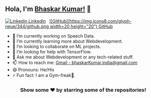 ## Hola, I'm [Bhaskar Kumar!](https://bhaskarkumar1.github.io/cv/) 👋
[![Linkedin](https://i.stack.imgur.com/gVE0j.png) LinkedIn](https://www.linkedin.com/)
&nbsp;
[![GitHub](https://img.icons8.com/glyph-neue/344/github.png width=20 height="20") GitHub](https://github.com/)

- 🔭 I’m currently working on Speech Data.
- 🌱 I’m currently learning more about Webdevelopment.
- 👯 I’m looking to collaborate on ML projects.
- 🤔 I’m looking for help with TensorFlow.
- 💬 Ask me about Webdevelopment or any tech-related stuff.
- 📫 How to reach me: [Gmail - bhaskarKumar.india@gmail.com](bhaskarKumar.india@gmail.com) 
- 😄 Pronouns: He/His
- ⚡ Fun fact: I am a Gym-freak💪.


<div align="center">

### Show some ❤️ by starring some of the repositories!

</div>

